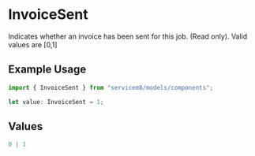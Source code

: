 # InvoiceSent

Indicates whether an invoice has been sent for this job. (Read only).  Valid values are [0,1]

## Example Usage

```typescript
import { InvoiceSent } from "servicem8/models/components";

let value: InvoiceSent = 1;
```

## Values

```typescript
0 | 1
```